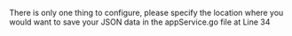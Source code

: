 There is only one thing to configure, please specify the location where you would want to save your JSON data in the appService.go file at Line 34
